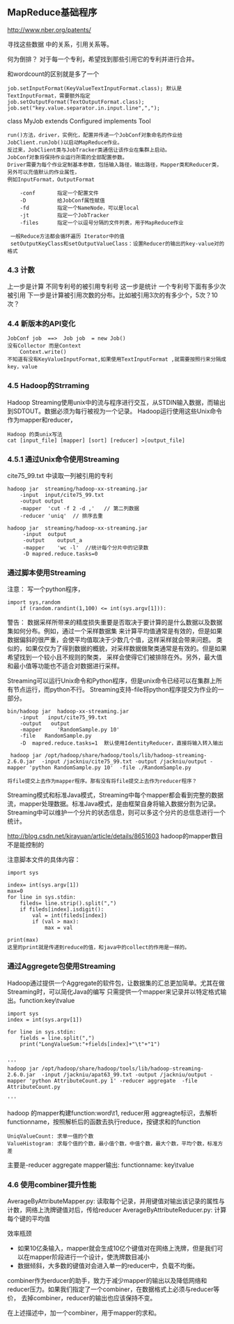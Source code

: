 ## MapReduce基础程序
http://www.nber.org/patents/

寻找这些数据 中的关系，引用关系等。

何为倒排？ 对于每一个专利，希望找到那些引用它的专利并进行合并。

和wordcount的区别就是多了一个  

    job.setInputFormat(KeyValueTextInputFormat.class); 默认是TextInputFormat，需要额外指定
    job.setOutputFormat(TextOutputFormat.class);
    job.set("key.value.separator.in.input.line",",");
    
class MyJob extends Configured implements Tool 

    run()方法，driver，实例化，配置并传递一个JobConf对象命名的作业给JobClient.runJob()以启动MapReduce作业。
    反过来，JobClient类与JobTracker类通信让该作业在集群上启动。
    JobConf对象将保持作业运行所需的全部配置参数。
    Driver需要为每个作业定制基本参数，包括输入路径，输出路径，Mapper类和Reducer类，另外可以充值默认的作业属性，
    例如InputFormat，OutputFormat
    
        -conf       指定一个配置文件
        -D          给JobConf属性赋值
        -fd         指定一个NameNode，可以是local
        -jt         指定一个JobTracker
        -files      指定一个以逗号分隔的文件列表，用于MapReduce作业
    
     一般Reduce方法都会循环遍历 Iterator中的值
     setOutputKeyClass和setOutputValueClass：设置Reducer的输出的key-value对的格式
     

### 4.3 计数
上一步是计算 不同专利号的被引用专利号
这一步是统计 一个专利号下面有多少次被引用
下一步是计算被引用次数的分布。比如被引用3次的有多少个，5次？10次？


### 4.4 新版本的API变化

    JobConf job  ==>  Job job  = new Job()
    没有Collector 而是Context 
        Context.write()
    不知道有没有KeyValueInputFormat,如果使用TextInputFormat ,就需要按照行来分隔成key，value
        
### 4.5 Hadoop的Strraming
Hadoop Streaming使用unix中的流与程序进行交互，从STDIN输入数据，而输出到SDTOUT。数据必须为每行被视为一个记录。
Hadoop运行使用这些Unix命令作为mapper和reducer，
    
    Hadoop 的类unix写法
    cat [input_file] [mapper] [sort] [reducer] >[output_file]

### 4.5.1 通过Unix命令使用Streaming
cite75_99.txt 中读取一列被引用的专利

    hadoop jar  streaming/hadoop-xx-streaming.jar
        -input  input/cite75_99.txt
        -output output
        -mapper  'cut -f 2 -d ,'   // 第二列数据
        -reducer 'uniq'  // 排序去重
    
    hadoop jar  streaming/hadoop-xx-streaming.jar
         -input  output
         -output    output_a
         -mapper    'wc -l'  //统计每个分片中的记录数
         -D mapred.reduce.tasks=0

### 通过脚本使用Streaming
注意： 写一个python程序，

    import sys,random
        if (random.randint(1,100) <= int(sys.argv[1])):
 
警告： 数据采样所带来的精度损失重要是否取决于要计算的是什么数据以及数据集如何分布。例如，通过一个采样数据集
来计算平均值通常是有效的，但是如果数据偏斜的很严重，会使平均值取决于少数几个值，这样采样就会带来问题。
类似的，如果仅仅为了得到数据的概貌，对采样数据做聚类通常是有效的。但是如果希望找到一个较小且不规则的聚类，
采样会使得它们被排除在外。另外，最大值和最小值等功能也不适合对数据进行采样。

Streaming可以运行Unix命令和Python程序，但是unix命令已经可以在集群上所有节点运行，而python不行。
Streaming支持-file将python程序提交为作业的一部分。

    bin/hadoop jar  hadoop-xx-streaming.jar
        -input   input/cite75_99.txt
        -output   output
        -mapper     'RandomSample.py 10'
        -file   RandomSample.py
        -D  mapred.reduce.tasks=1  默认使用IdentityReducer，直接将输入转入输出
        
     hadoop jar /opt/hadoop/share/hadoop/tools/lib/hadoop-streaming-2.6.0.jar  -input /jackniu/cite75_99.txt -output /jackniu/output -mapper 'python RandomSample.py 10'  -file ./RandomSample.py
     
    将file提交上去作为mapper程序。那有没有将file提交上去作为reducer程序？
 Streaming模式和标准Java模式，Streaming中每个mapper都会看到完整的数据流，mapper处理数据。标准Java模式，是由框架自身将输入数据分割为记录。
 Streaming中可以维护一个分片的状态信息，则可以多这个分片的总信息进行一个统计。
 
 http://blog.csdn.net/kirayuan/article/details/8651603 hadoop的mapper数目不是能控制的

注意脚本文件的具体内容：

    import sys
    
    index= int(sys.argv[1])
    max=0
    for line in sys.stdin:
        fileds= line.strip().split(",")
        if fileds[index].isdigit():
            val = int(fileds[index])
            if (val > max):
                max = val
    
    print(max)
    这里的print就是传递到reduce的值，和java中的collect的作用是一样的。
    
### 通过Aggregete包使用Streaming
Hadoop通过提供一个Aggregate的软件包，让数据集的汇总更加简单。尤其在做Streaming时，可以简化Java的编写
只需提供一个mapper来记录并以特定格式输出。function:key\tvalue

    import sys
    index = int(sys.argv[1])
    
    for line in sys.stdin:
        fields = line.split(",")
        print("LongValueSum:"+fields[index]+"\t"+"1")
    
    
    '''
    hadoop jar /opt/hadoop/share/hadoop/tools/lib/hadoop-streaming-2.6.0.jar  -input /jackniu/apat63_99.txt -output /jackniu/output -mapper 'python AttributeCount.py 1' -reducer aggregate  -file AttributeCount.py
    
    '''
hadoop 的mapper构建function:word\t1, reducer用 aggreagte标识，去解析functionname，按照解析后的函数去执行reduce，按键求和的function

    UniqValueCount: 求单一值的个数
    ValueHistogram: 求每个值的个数，最小值个数，中值个数，最大个数，平均个数，标准方差
    
主要是-reducer  aggregate  mapper输出: functionname: key\tvalue
### 4.6 使用combiner提升性能
AverageByAttributeMapper.py: 读取每个记录，并用键值对输出该记录的属性与计数，网络上洗牌键值对后，传给reducer
AverageByAttributeReducer.py: 计算每个键的平均值

效率瓶颈
*   如果10亿条输入，mapper就会生成10亿个键值对在网络上洗牌，但是我们可以在mapper阶段进行一个设计，使洗牌数目减小
*   数据倾斜，大多数的键值对会进入单一的reducer中，负载不均衡。

combiner作为erducer的助手，致力于减少mapper的输出以及降低网络和reducer压力。如果我们指定了一个combiner，在数据格式上必须与reducer等价，
去掉combiner，reducer的输出也应该保持不变。

在上述描述中，加一个combiner，用于mapper的求和。

         
        
    